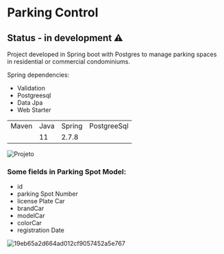 <h1> <span style="color= #990760"> Parking Control</span></h1>

## Status - in development ⚠️

Project developed in Spring boot with Postgres to manage parking spaces in residential or commercial condominiums.

Spring dependencies:

* Validation
* Postgreesql
* Data Jpa
* Web Starter

<table>
<tr>

<td>Maven</td>
<td>Java</td>
<td>Spring</td>
<td>PostgreeSql</td>

</tr>

<tr>

<td> </td>
<td>11</td>
<td>2.7.8</td>
<td> </td>

</tr>
</table>


![Projeto](https://user-images.githubusercontent.com/112403510/219226556-91021acb-d220-439a-9d90-4f7fb12b9667.jpg)

### Some fields in  Parking Spot Model:

* id
* parking Spot Number
* license Plate Car
* brandCar
* modelCar
* colorCar
* registration Date

![19eb65a2d664ad012cf9057452a5e767](https://user-images.githubusercontent.com/112403510/219228627-ee57ab7e-79f3-4432-8bc2-79c414975d2d.gif)
